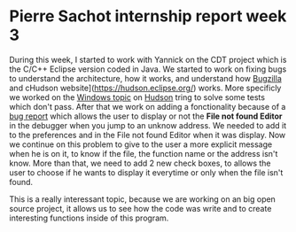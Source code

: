 # Pierre Sachot internship report week 3

During this week, I started to work with Yannick on the CDT project which is the C/C++ Eclipse version coded in Java. We started to work on 
fixing bugs to understand the architecture, how it works, and understand how [Bugzilla](https://bugs.eclipse.org/bugs/) and cHudson website](https://hudson.eclipse.org/) works. More
specificly we worked on the [Windows topic](https://hudson.eclipse.org/cdt/job/cdt-master-windows/lastCompletedBuild/testReport/) on [Hudson](https://hudson.eclipse.org/) tring to solve some tests which don't pass. 
After that we work on adding a fonctionality because of a [bug report](https://bugs.eclipse.org/bugs/show_bug.cgi?id=515296) which allows the
user to display or not the **File not found Editor** in the debugger when you jump to an unknow address. We needed to add it to the preferences
and in the File not found Editor when it was display. Now we continue on this problem to give to the user a more explicit message when he is on it,
to know if the file, the function name or the address isn't know. 
More than that, we need to add 2 new check boxes, to allows the user to choose if he wants to display it everytime or only when the file isn't found.

This is a really interessant topic, because we are working on an big open source project, it allows us to see how the code was write and 
to create interesting functions inside of this program.
